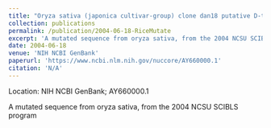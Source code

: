 ```yaml
---
title: "Oryza sativa (japonica cultivar-group) clone dan18 putative D-type cyclin gene, partial cds."
collection: publications
permalink: /publication/2004-06-18-RiceMutate
excerpt: 'A mutated sequence from oryza sativa, from the 2004 NCSU SCIBLS program'
date: 2004-06-18
venue: 'NIH NCBI GenBank'
paperurl: 'https://www.ncbi.nlm.nih.gov/nuccore/AY660000.1'
citation: 'N/A'
---
```

Location: NIH NCBI GenBank; AY660000.1
 
A mutated sequence from oryza sativa, from the 2004 NCSU SCIBLS program

